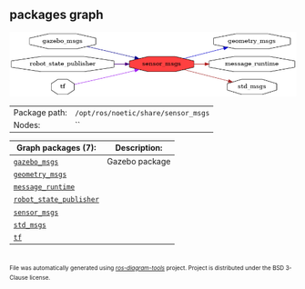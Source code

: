 <!--
File was automatically generated using 'ros-diagram-tools' project.
Project is distributed under the BSD 3-Clause license.
-->

## packages graph

[![sensor_msgs](sensor_msgs.png "sensor_msgs")](sensor_msgs.png)

|     |     |
| --- | --- |
| Package path: | `/opt/ros/noetic/share/sensor_msgs` |
| Nodes: | `` |


| Graph packages (7): | Description: |
| ------------------- | ------------ |
| [`gazebo_msgs`](gazebo_msgs.md) | Gazebo package |
| [`geometry_msgs`](geometry_msgs.md) |  |
| [`message_runtime`](message_runtime.md) |  |
| [`robot_state_publisher`](robot_state_publisher.md) |  |
| [`sensor_msgs`](sensor_msgs.md) |  |
| [`std_msgs`](std_msgs.md) |  |
| [`tf`](tf.md) |  |


</br>
<font size="1">
File was automatically generated using <a href="https://github.com/anetczuk/ros-diagram-tools"><i>ros-diagram-tools</i></a> project.
Project is distributed under the BSD 3-Clause license.
</font>
